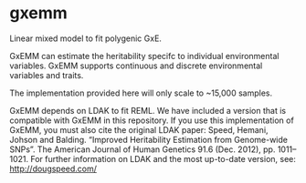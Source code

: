 # gxemm
Linear mixed model to fit polygenic GxE.

GxEMM can estimate the heritability specifc to individual environmental variables. GxEMM supports continuous and discrete environmental variables and traits.

The implementation provided here will only scale to ~15,000 samples.

GxEMM depends on LDAK to fit REML. We have included a version that is compatible with GxEMM in this repository. If you use this implementation of GxEMM, you must also cite the original LDAK paper:
Speed, Hemani, Johson and Balding. “Improved Heritability Estimation from Genome-wide SNPs”. The American Journal of Human Genetics 91.6 (Dec. 2012), pp. 1011–1021.
For further information on LDAK and the most up-to-date version, see: http://dougspeed.com/
